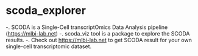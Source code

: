 # scoda_explorer
-. SCODA is a Single-Cell transcriptOmics Data Analysis pipeline (https://mlbi-lab.net)
-. scoda_viz tool is a package to explore the SCODA results.
-. Check out https://mlbi-lab.net to get SCODA result for your own single-cell transcriptomic dataset.
